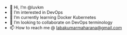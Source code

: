 - 👋 Hi, I’m @luvkm
- 👀 I’m interested in DevOps
- 🌱 I’m currently learning Docker Kubernetes
- 💞️ I’m looking to collaborate on DevOps terminology
- 📫 How to reach me @ labakumarmaharana@gmail.com

<!---
luvkm/luvkm is a ✨ special ✨ repository because its `README.md` (this file) appears on your GitHub profile.
You can click the Preview link to take a look at your changes.
--->
